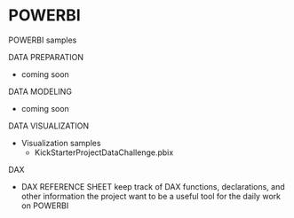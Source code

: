 # POWERBI

POWERBI samples

DATA PREPARATION
- coming soon

DATA MODELING
- coming soon

DATA VISUALIZATION
- Visualization samples
	- KickStarterProjectDataChallenge.pbix

DAX
- DAX REFERENCE SHEET keep track of DAX functions, declarations, and other information the project want to be a useful tool for the daily work on POWERBI
 

